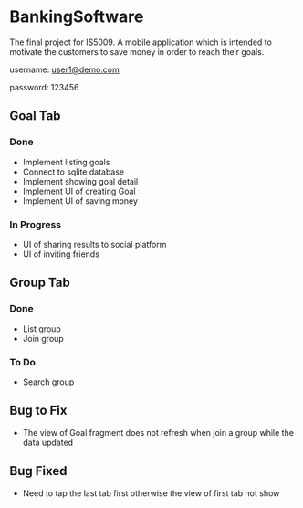 # BankingSoftware
The final project for IS5009. A mobile application which is intended to motivate the customers to save money in order to reach their goals.

username: user1@demo.com 

password: 123456

## Goal Tab
### Done
- Implement listing goals
- Connect to sqlite database
- Implement showing goal detail
- Implement UI of creating Goal
- Implement UI of saving money

### In Progress
- UI of sharing results to social platform
- UI of inviting friends

## Group Tab
### Done
- List group
- Join group
### To Do
- Search group
## Bug to Fix
- The view of Goal fragment does not refresh when join a group while the data updated 

## Bug Fixed
- Need to tap the last tab first otherwise the view of first tab not show


